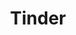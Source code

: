 ---
title: Tinder
crosslinks:
- AskReddit
- xkcd
- ShitRedditSays
- IAmA
- funny
- seduction
- Drama
- Jokes
- livven
- jesuschristreddit
- me_irl
- RoastMe
- milliondollarextreme
- pics
- OutOfTheLoop
- copypasta
- shitpost
- vegan
- short
- TrollXChromosomes
---